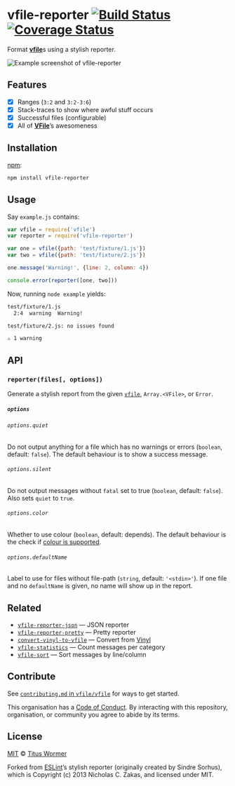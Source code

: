 # vfile-reporter [![Build Status][travis-badge]][travis] [![Coverage Status][codecov-badge]][codecov]

Format [**vfile**][vfile]s using a stylish reporter.

![Example screenshot of **vfile-reporter**][screenshot]

## Features

*   [x] Ranges (`3:2` and `3:2-3:6`)
*   [x] Stack-traces to show where awful stuff occurs
*   [x] Successful files (configurable)
*   [x] All of [**VFile**][vfile]’s awesomeness

## Installation

[npm][]:

```bash
npm install vfile-reporter
```

## Usage

Say `example.js` contains:

```javascript
var vfile = require('vfile')
var reporter = require('vfile-reporter')

var one = vfile({path: 'test/fixture/1.js'})
var two = vfile({path: 'test/fixture/2.js'})

one.message('Warning!', {line: 2, column: 4})

console.error(reporter([one, two]))
```

Now, running `node example` yields:

```txt
test/fixture/1.js
  2:4  warning  Warning!

test/fixture/2.js: no issues found

⚠ 1 warning
```

## API

### `reporter(files[, options])`

Generate a stylish report from the given [`vfile`][vfile], `Array.<VFile>`,
or `Error`.

##### `options`

###### `options.quiet`

Do not output anything for a file which has no warnings or errors (`boolean`,
default: `false`).  The default behaviour is to show a success message.

###### `options.silent`

Do not output messages without `fatal` set to true (`boolean`, default:
`false`).  Also sets `quiet` to `true`.

###### `options.color`

Whether to use colour (`boolean`, default: depends).  The default behaviour
is the check if [colour is supported][support].

###### `options.defaultName`

Label to use for files without file-path (`string`, default: `'<stdin>'`).
If one file and no `defaultName` is given, no name will show up in the report.

## Related

*   [`vfile-reporter-json`](https://github.com/vfile/vfile-reporter-json)
    — JSON reporter
*   [`vfile-reporter-pretty`](https://github.com/vfile/vfile-reporter-pretty)
    — Pretty reporter
*   [`convert-vinyl-to-vfile`](https://github.com/dustinspecker/convert-vinyl-to-vfile)
    — Convert from [Vinyl][]
*   [`vfile-statistics`](https://github.com/vfile/vfile-statistics)
    — Count messages per category
*   [`vfile-sort`](https://github.com/vfile/vfile-sort)
    — Sort messages by line/column

## Contribute

See [`contributing.md` in `vfile/vfile`][contributing] for ways to get started.

This organisation has a [Code of Conduct][coc].  By interacting with this
repository, organisation, or community you agree to abide by its terms.

## License

[MIT][license] © [Titus Wormer][author]

Forked from [ESLint][]’s stylish reporter
(originally created by Sindre Sorhus), which is Copyright (c) 2013
Nicholas C. Zakas, and licensed under MIT.

<!-- Definitions -->

[travis-badge]: https://img.shields.io/travis/vfile/vfile-reporter.svg

[travis]: https://travis-ci.org/vfile/vfile-reporter

[codecov-badge]: https://img.shields.io/codecov/c/github/vfile/vfile-reporter.svg

[codecov]: https://codecov.io/github/vfile/vfile-reporter

[npm]: https://docs.npmjs.com/cli/install

[license]: LICENSE

[author]: http://wooorm.com

[eslint]: https://github.com/eslint/eslint

[vfile]: https://github.com/vfile/vfile

[screenshot]: ./screenshot.png

[support]: https://github.com/chalk/supports-color

[vinyl]: https://github.com/gulpjs/vinyl

[contributing]: https://github.com/vfile/vfile/blob/master/contributing.md

[coc]: https://github.com/vfile/vfile/blob/master/code-of-conduct.md

